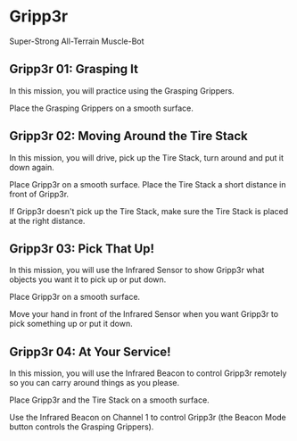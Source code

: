 # Gripp3r

Super-Strong All-Terrain Muscle-Bot


## Gripp3r 01: Grasping It

In this mission, you will practice using the Grasping Grippers.

Place the Grasping Grippers on a smooth surface.


## Gripp3r 02: Moving Around the Tire Stack

In this mission, you will drive, pick up the Tire Stack, turn around and put it down again.

Place Gripp3r on a smooth surface. Place the Tire Stack a short distance in front of Gripp3r.

If Gripp3r doesn't pick up the Tire Stack, make sure the Tire Stack is placed at the right distance.


## Gripp3r 03: Pick That Up!

In this mission, you will use the Infrared Sensor to show Gripp3r what objects you want it to pick up or put down.

Place Gripp3r on a smooth surface. 

Move your hand in front of the Infrared Sensor when you want Gripp3r to pick something up or put it down.


## Gripp3r 04: At Your Service!

In this mission, you will use the Infrared Beacon to control Gripp3r remotely so you can carry around things as you please.

Place Gripp3r and the Tire Stack on a smooth surface.

Use the Infrared Beacon on Channel 1 to control Gripp3r (the Beacon Mode button controls the Grasping Grippers).
